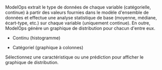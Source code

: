 ModelOps extrait le type de données de chaque variable (catégorielle, continue) à partir des valeurs fournies dans le modèle d'ensemble de données et effectue une analyse statistique de base (moyenne, médiane, écart-type, etc.) sur chaque variable (uniquement continue). En outre, ModelOps génère un graphique de distribution pour chacun d'entre eux.

-   Continu (histogramme)

-   Catégoriel (graphique à colonnes)

Sélectionnez une caractéristique ou une prédiction pour afficher le graphique de distribution.

